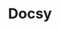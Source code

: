 ---
codehost: https://github.com/google/docsy
logohandle: docsydev
sort: docsy
title: Docsy
twitter: https://x.com/docsydocs
website: https://www.docsy.dev/
---